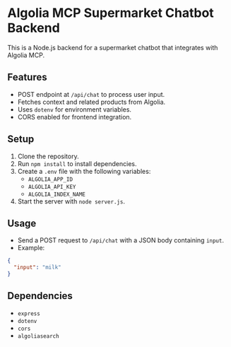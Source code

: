 # Algolia MCP Supermarket Chatbot Backend

This is a Node.js backend for a supermarket chatbot that integrates with Algolia MCP.

## Features
- POST endpoint at `/api/chat` to process user input.
- Fetches context and related products from Algolia.
- Uses `dotenv` for environment variables.
- CORS enabled for frontend integration.

## Setup
1. Clone the repository.
2. Run `npm install` to install dependencies.
3. Create a `.env` file with the following variables:
   - `ALGOLIA_APP_ID`
   - `ALGOLIA_API_KEY`
   - `ALGOLIA_INDEX_NAME`
4. Start the server with `node server.js`.

## Usage
- Send a POST request to `/api/chat` with a JSON body containing `input`.
- Example:
```json
{
  "input": "milk"
}
```

## Dependencies
- `express`
- `dotenv`
- `cors`
- `algoliasearch`
